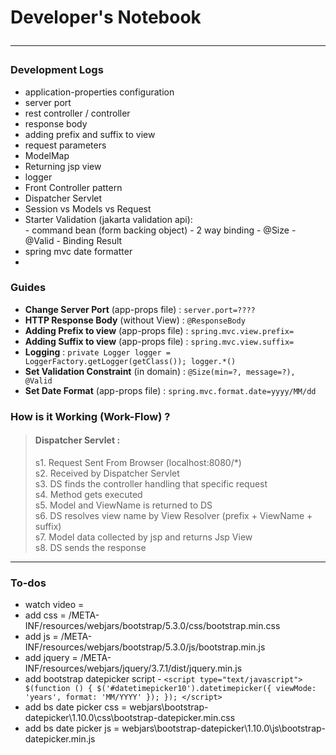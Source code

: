 # Developer's Notebook <hr>

### Development Logs

* application-properties configuration
* server port
* rest controller / controller
* response body
* adding prefix and suffix to view
* request parameters
* ModelMap
* Returning jsp view
* logger
* Front Controller pattern
* Dispatcher Servlet
* Session vs Models vs Request
* Starter Validation (jakarta validation api):  
        - command bean (form backing object)
        - 2 way binding
        - @Size
        - @Valid
        - Binding Result
* spring mvc date formatter
* 

### Guides
* **Change Server Port** (app-props file) : ```server.port=????```
* **HTTP Response Body** (without View) : ```@ResponseBody```
* **Adding Prefix to view** (app-props file) : ```spring.mvc.view.prefix=```
* **Adding Suffix to view** (app-props file) : ```spring.mvc.view.suffix=```
* **Logging** : ```private Logger logger = LoggerFactory.getLogger(getClass()); logger.*()```
* **Set Validation Constraint** (in domain) : ```@Size(min=?, message=?), @Valid```
* **Set Date Format** (app-props file) : ```spring.mvc.format.date=yyyy/MM/dd```

### How is it Working (Work-Flow) ?

> #### **Dispatcher Servlet** :  
> s1. Request Sent From Browser (localhost:8080/*)\
> s2. Received by Dispatcher Servlet  
> s3. DS finds the controller handling that specific request  
> s4. Method gets executed  
> s5. Model and ViewName is returned to DS  
> s6. DS resolves view name by View Resolver (prefix + ViewName + suffix)  
> s7. Model data collected by jsp and returns Jsp View  
> s8. DS sends the response   
<hr>

### To-dos
* watch video = 
* add css = /META-INF/resources/webjars/bootstrap/5.3.0/css/bootstrap.min.css
* add js = /META-INF/resources/webjars/bootstrap/5.3.0/js/bootstrap.min.js
* add jquery = /META-INF/resources/webjars/jquery/3.7.1/dist/jquery.min.js
* add bootstrap datepicker script - ```<script type="text/javascript">
  $(function () {
  $('#datetimepicker10').datetimepicker({
  viewMode: 'years',
  format: 'MM/YYYY'
  });
  });
  </script>```
* add bs date picker css = webjars\bootstrap-datepicker\1.10.0\css\bootstrap-datepicker.min.css
* add bs date picker js = webjars\bootstrap-datepicker\1.10.0\js\bootstrap-datepicker.min.js